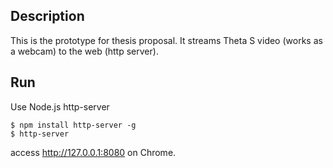 ## Description

This is the prototype for thesis proposal.
It streams Theta S video (works as a webcam) to the web (http server).

## Run

Use Node.js http-server

```
$ npm install http-server -g
$ http-server
```

access http://127.0.0.1:8080 on Chrome.
